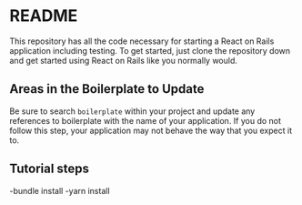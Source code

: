 # README

This repository has all the code necessary for starting a React on Rails application
including testing. To get started, just clone the repository down and get started using
React on Rails like you normally would.

## Areas in the Boilerplate to Update
Be sure to search `boilerplate` within your project and update any references to
boilerplate with the name of your application. If you do not follow this step, your
application may not behave the way that you expect it to.

## Tutorial steps
-bundle install
-yarn install
